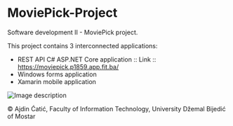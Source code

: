 # MoviePick-Project

Software development II - MoviePick project.

This project contains 3 interconnected applications:
- REST API C# ASP.NET Core application :: Link :: https://moviepick.p1859.app.fit.ba/
- Windows forms application
- Xamarin mobile application

![Image description](logo_transparent.png)

© Ajdin Ćatić, Faculty of Information Technology, University Džemal Bijedić of Mostar
